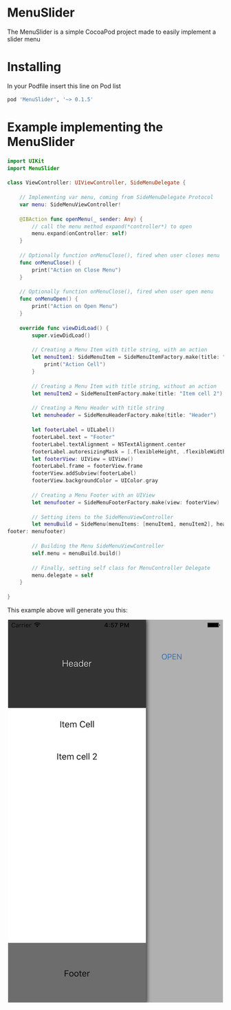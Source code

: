 # MenuSlider

The MenuSlider is a simple CocoaPod project made to easily implement a slider menu

# Installing

In your Podfile insert this line on Pod list

```ruby
pod 'MenuSlider', '~> 0.1.5'
```


# Example implementing the MenuSlider

```swift
import UIKit
import MenuSlider

class ViewController: UIViewController, SideMenuDelegate {

	// Implementing var menu, coming from SideMenuDelegate Protocol
	var menu: SideMenuViewController!

	@IBAction func openMenu(_ sender: Any) {
		// call the menu method expand(*controller*) to open
		menu.expand(onController: self)
	}

	// Optionally function onMenuClose(), fired when user closes menu
	func onMenuClose() {
		print("Action on Close Menu")
	}

	// Optionally function onMenuClose(), fired when user open menu
	func onMenuOpen() {
		print("Action on Open Menu")
	}

	override func viewDidLoad() {
		super.viewDidLoad()

		// Creating a Menu Item with title string, with an action
		let menuItem1: SideMenuItem = SideMenuItemFactory.make(title: "Item Cell") {
			print("Action Cell")
		}

		// Creating a Menu Item with title string, without an action
		let menuItem2 = SideMenuItemFactory.make(title: "Item cell 2") {}

		// Creating a Menu Header with title string
		let menuheader = SideMenuHeaderFactory.make(title: "Header")

		let footerLabel = UILabel()
		footerLabel.text = "Footer"
		footerLabel.textAlignment = NSTextAlignment.center
		footerLabel.autoresizingMask = [.flexibleHeight, .flexibleWidth]
		let footerView: UIView = UIView()
		footerLabel.frame = footerView.frame
		footerView.addSubview(footerLabel)
		footerView.backgroundColor = UIColor.gray
		
		// Creating a Menu Footer with an UIView
		let menufooter = SideMenuFooterFactory.make(view: footerView)
		
		// Setting itens to the SideMenuViewController
		let menuBuild = SideMenu(menuItems: [menuItem1, menuItem2], header: menuheader, 
footer: menufooter)
		
		// Building the Menu SideMenuViewController
		self.menu = menuBuild.build()
		
		// Finally, setting self class for MenuController Delegate
		menu.delegate = self
	}

}
```
This example above will generate you this:
<div style="text-align:center"><img src ="https://github.com/thiagovictorino/MenuSlider/blob/master/example_pic.png?raw=true" /></div>
